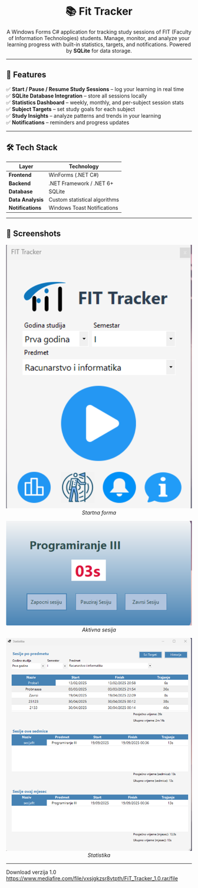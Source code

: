 <h1 align="center">📚 Fit Tracker</h1>

<p align="center">
  A Windows Forms C# application for tracking study sessions of FIT (Faculty of Information Technologies) students.  
  Manage, monitor, and analyze your learning progress with built-in statistics, targets, and notifications.  
  Powered by <strong>SQLite</strong> for data storage.
</p>

---

## 📌 Features

✅ **Start / Pause / Resume Study Sessions** – log your learning in real time  
✅ **SQLite Database Integration** – store all sessions locally  
✅ **Statistics Dashboard** – weekly, monthly, and per-subject session stats  
✅ **Subject Targets** – set study goals for each subject  
✅ **Study Insights** – analyze patterns and trends in your learning  
✅ **Notifications** – reminders and progress updates  

---

## 🛠️ Tech Stack

| Layer          | Technology |
|----------------|------------|
| **Frontend**   | WinForms (.NET C#) |
| **Backend**    | .NET Framework / .NET 6+ |
| **Database**   | SQLite |
| **Data Analysis** | Custom statistical algorithms |
| **Notifications** | Windows Toast Notifications |

---


## 📸 Screenshots

<p align="center">
  <img src="images/start.png" width="600"><br>
  <em>Startna forma</em>
</p>

<p align="center">
  <img src="images/sesija.png" width="600"><br>
  <em>Aktivna sesija</em>
</p>

<p align="center">
  <img src="images/stats.png" width="600"><br>
  <em>Statistika</em>
</p>

---

Download verzija 1.0
https://www.mediafire.com/file/vxsjgkzsr8vtpth/FiT_Tracker_1.0.rar/file
